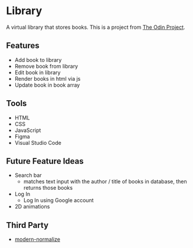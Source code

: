 # Library
A virtual library that stores books. This is a project from [The Odin Project](<https://www.theodinproject.com/>).

## Features
* Add book to library
* Remove book from library
* Edit book in library
* Render books in html via js
* Update book in book array

## Tools
* HTML
* CSS
* JavaScript
* Figma
* Visual Studio Code

## Future Feature Ideas
* Search bar
    * matches text input with the author / title of books in database, then returns those books
* Log In
    * Log In using Google account
* 2D animations

## Third Party
* [modern-normalize](<https://github.com/sindresorhus/modern-normalize>)

